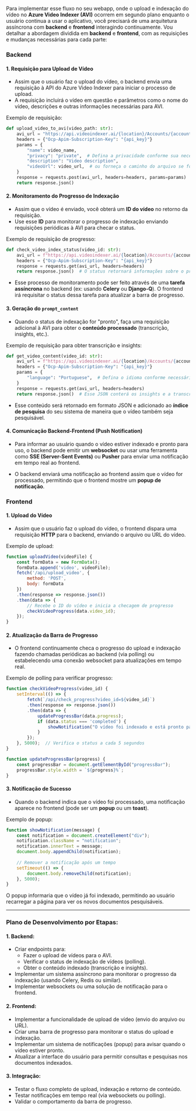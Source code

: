Para implementar esse fluxo no seu webapp, onde o upload e indexação do vídeo no **Azure Video Indexer (AVI)** ocorrem em segundo plano enquanto o usuário continua a usar o aplicativo, você precisará de uma arquitetura assíncrona com **backend** e **frontend** interagindo continuamente. Vou detalhar a abordagem dividida em **backend** e **frontend**, com as requisições e mudanças necessárias para cada parte:

### Backend

#### 1. **Requisição para Upload de Vídeo**
   - Assim que o usuário faz o upload do vídeo, o backend envia uma requisição à API do Azure Video Indexer para iniciar o processo de upload.
   - A requisição incluirá o vídeo em questão e parâmetros como o nome do vídeo, descrições e outras informações necessárias para AVI.

   Exemplo de requisição:
   ```python
   def upload_video_to_avi(video_path: str):
       avi_url = "https://api.videoindexer.ai/{location}/Accounts/{accountId}/Videos"
       headers = {"Ocp-Apim-Subscription-Key": "{api_key}"}
       params = {
           "name": video_name,
           "privacy": "private",  # Defina a privacidade conforme sua necessidade
           "description": "Video description",
           "videoUrl": video_url,  # ou forneça o caminho do arquivo se for local
       }
       response = requests.post(avi_url, headers=headers, params=params)
       return response.json()
   ```

#### 2. **Monitoramento do Progresso de Indexação**
   - Assim que o vídeo é enviado, você obterá um **ID do vídeo** no retorno da requisição.
   - Use esse **ID** para monitorar o progresso de indexação enviando requisições periódicas à AVI para checar o status.

   Exemplo de requisição de progresso:
   ```python
   def check_video_index_status(video_id: str):
       avi_url = f"https://api.videoindexer.ai/{location}/Accounts/{accountId}/Videos/{video_id}/Index"
       headers = {"Ocp-Apim-Subscription-Key": "{api_key}"}
       response = requests.get(avi_url, headers=headers)
       return response.json()  # O status retornará informações sobre o progresso
   ```

   - Esse processo de monitoramento pode ser feito através de uma **tarefa assíncrona** no backend (ex: usando **Celery** ou **Django-Q**). O frontend irá requisitar o status dessa tarefa para atualizar a barra de progresso.

#### 3. **Geração do `prompt_content`**
   - Quando o status de indexação for "pronto", faça uma requisição adicional à AVI para obter o **conteúdo processado** (transcrição, insights, etc.).

   Exemplo de requisição para obter transcrição e insights:
   ```python
   def get_video_content(video_id: str):
       avi_url = f"https://api.videoindexer.ai/{location}/Accounts/{accountId}/Videos/{video_id}/Index"
       headers = {"Ocp-Apim-Subscription-Key": "{api_key}"}
       params = {
           "language": "Portuguese",  # Defina o idioma conforme necessário
       }
       response = requests.get(avi_url, headers=headers)
       return response.json()  # Esse JSON conterá os insights e a transcrição
   ```

   - Esse conteúdo será retornado em formato JSON e adicionado ao **índice de pesquisa** do seu sistema de maneira que o vídeo também seja pesquisável.

#### 4. **Comunicação Backend-Frontend (Push Notification)**
   - Para informar ao usuário quando o vídeo estiver indexado e pronto para uso, o backend pode emitir um **websocket** ou usar uma ferramenta como **SSE (Server-Sent Events)** ou **Pusher** para enviar uma notificação em tempo real ao frontend.

   - O backend enviará uma notificação ao frontend assim que o vídeo for processado, permitindo que o frontend mostre um **popup de notificação**.

### Frontend

#### 1. **Upload do Vídeo**
   - Assim que o usuário faz o upload do vídeo, o frontend dispara uma requisição **HTTP** para o backend, enviando o arquivo ou URL do vídeo.
   
   Exemplo de upload:
   ```javascript
   function uploadVideo(videoFile) {
       const formData = new FormData();
       formData.append('video', videoFile);
       fetch('/api/upload_video', {
           method: 'POST',
           body: formData
       })
       .then(response => response.json())
       .then(data => {
           // Recebe o ID do vídeo e inicia a checagem de progresso
           checkVideoProgress(data.video_id);
       });
   }
   ```

#### 2. **Atualização da Barra de Progresso**
   - O frontend continuamente checa o progresso do upload e indexação fazendo chamadas periódicas ao backend (via polling) ou estabelecendo uma conexão websocket para atualizações em tempo real.
   
   Exemplo de polling para verificar progresso:
   ```javascript
   function checkVideoProgress(video_id) {
       setInterval(() => {
           fetch(`/api/check_progress?video_id=${video_id}`)
           .then(response => response.json())
           .then(data => {
               updateProgressBar(data.progress);
               if (data.status === 'completed') {
                   showNotification("O vídeo foi indexado e está pronto para pesquisa.");
               }
           });
       }, 5000);  // Verifica o status a cada 5 segundos
   }

   function updateProgressBar(progress) {
       const progressBar = document.getElementById("progressBar");
       progressBar.style.width = `${progress}%`;
   }
   ```

#### 3. **Notificação de Sucesso**
   - Quando o backend indica que o vídeo foi processado, uma notificação aparece no frontend (pode ser um **popup** ou um **toast**).
   
   Exemplo de popup:
   ```javascript
   function showNotification(message) {
       const notification = document.createElement("div");
       notification.className = "notification";
       notification.innerText = message;
       document.body.appendChild(notification);
       
       // Remover a notificação após um tempo
       setTimeout(() => {
           document.body.removeChild(notification);
       }, 5000);
   }
   ```

   O popup informaria que o vídeo já foi indexado, permitindo ao usuário recarregar a página para ver os novos documentos pesquisáveis.

---

### Plano de Desenvolvimento por Etapas:

#### 1. **Backend**:
   - Criar endpoints para:
     - Fazer o upload de vídeos para o AVI.
     - Verificar o status de indexação de vídeos (polling).
     - Obter o conteúdo indexado (transcrição e insights).
   - Implementar um sistema assíncrono para monitorar o progresso da indexação (usando Celery, Redis ou similar).
   - Implementar websockets ou uma solução de notificação para o frontend.
   
#### 2. **Frontend**:
   - Implementar a funcionalidade de upload de vídeo (envio do arquivo ou URL).
   - Criar uma barra de progresso para monitorar o status do upload e indexação.
   - Implementar um sistema de notificações (popup) para avisar quando o vídeo estiver pronto.
   - Atualizar a interface do usuário para permitir consultas e pesquisas nos documentos indexados.

#### 3. **Integração**:
   - Testar o fluxo completo de upload, indexação e retorno de conteúdo.
   - Testar notificações em tempo real (via websockets ou polling).
   - Validar o comportamento da barra de progresso.

